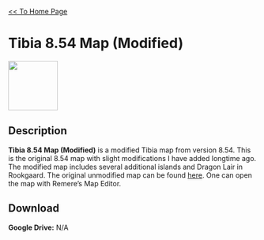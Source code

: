 [<< To Home Page](https://gekusite.github.io/Geku/)
# Tibia 8.54 Map (Modified)

<img src="https://vignette.wikia.nocookie.net/tibia/images/c/c4/Client_Artwork_8.0.jpg/revision/latest?cb=20130917194022&path-prefix=en" width="100" height="100">

## Description
**Tibia 8.54 Map (Modified)** is a modified Tibia map from version 8.54. This is the original 8.54 map with slight modifications I have added longtime ago. The modified map includes several additional islands and Dragon Lair in Rookgaard. The original unmodified map can be found [here](https://gekusite.github.io/TB002/). One can open the map with Remere’s Map Editor.

## Download

 **Google Drive:** N/A
